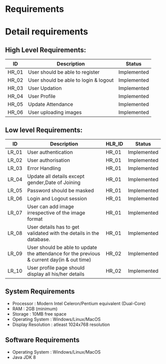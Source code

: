 # Requirements
<!-- ## Introduction


## Research

## Cost and Features

## SWOT Analysis

## 4W's and 1H
### Who

### What
### When
### Where
### How


 ### Ageing Factor
 -->

# Detail requirements
## High Level Requirements:

|      ID          |Description                          |Status                         |
|----------------|-------------------------------|-----------------------------|
|HR_01|User should be able to register |Implemented|
|HR_02|User should be able to login & logout |Implemented|
|HR_03|User Updation|Implemented|
|HR_04|User Profile|Implemented|
|HR_05|Update Attendance|Implemented|
|HR_06|User uploading images|Implemented|





##  Low level Requirements:
|      ID          |Description                          |  HLR_ID  |Status               |
|----------------|-------------------------------|----------|-----------------------------|
|LR_01|User authentication|HR_01|Implemented|
|LR_02|User authorisation|HR_01|Implemented|
|LR_03|Error Handling|HR_01|Implemented|
|LR_04|Update all details except gender,Date of Joining |HR_01|Implemented|
|LR_05|Password should be masked|HR_01|Implemented|
|LR_06|Login and Logout session|HR_01|Implemented|
|LR_07|User can add image irrespective of the image format|HR_01|Implemented|
|LR_08|User details has to get validated with the details in the database.|HR_01|Implemented|
|LR_09|User should be able to update the attendance for the previous & current day(in & out time)|HR_02|Implemented|
|LR_10|User profile page should display all his/her details|HR_02|Implemented|

<!-- # Table Stucture

## Employee Table

## -->


<!-- | -->



## System Requirements
* Processor : Modern Intel Celeron/Pentium equivalent (Dual-Core)
* RAM : 2GB (minimum)
* Storage : 10MB free space
* Operating System : Windows/Linux/MacOS
* Display Resolution : atleast 1024x768 resolution

## Software Requirements
* Operating System : Windows/Linux/MacOS
* Java JDK 8
